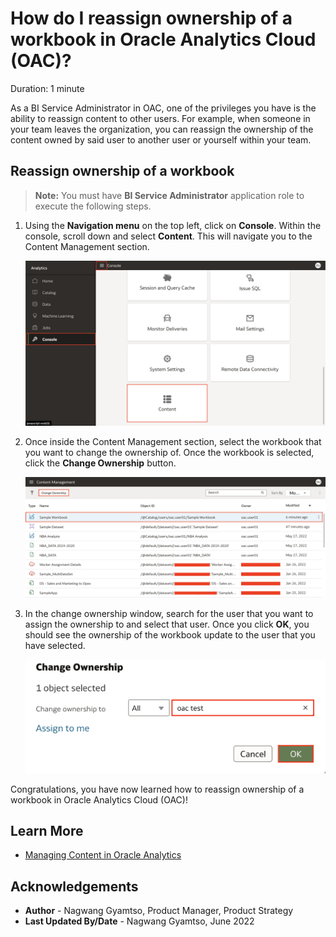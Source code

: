 # How do I reassign ownership of a workbook in Oracle Analytics Cloud (OAC)?

Duration: 1 minute

[](youtube:JhUGmiDG28Q)

As a BI Service Administrator in OAC, one of the privileges you have is the ability to reassign content to other users. For example, when someone in your team leaves the organization, you can reassign the ownership of the content owned by said user to another user or yourself within your team.

## Reassign ownership of a workbook
>**Note:** You must have **BI Service Administrator** application role to execute the following steps.

1. Using the **Navigation menu** on the top left, click on **Console**. Within the console, scroll down and select **Content**. This will navigate you to the Content Management section.

    ![Console](images/console.png)

2. Once inside the Content Management section, select the workbook that you want to change the ownership of. Once the workbook is selected, click the **Change Ownership** button.

    ![Content management](images/content-management.png)

3. In the change ownership window, search for the user that you want to assign the ownership to and select that user. Once you click **OK**, you should see the ownership of the workbook update to the user that you have selected.

    ![change-owner](images/change-owner.png)

Congratulations, you have now learned how to reassign ownership of a workbook in Oracle Analytics Cloud (OAC)!

## Learn More

* [Managing Content in Oracle Analytics](https://blogs.oracle.com/analytics/post/managing-content-in-oracle-analytics)

## Acknowledgements
* **Author** - Nagwang Gyamtso, Product Manager, Product Strategy
* **Last Updated By/Date** - Nagwang Gyamtso,  June 2022
